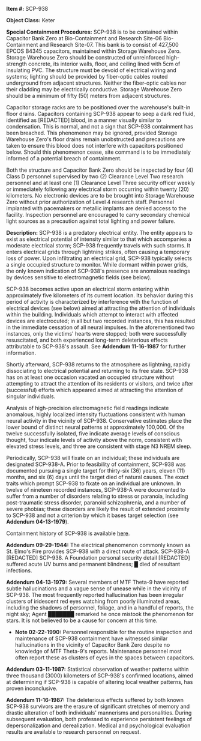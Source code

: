 **Item #:** SCP-938

**Object Class:** Keter

**Special Containment Procedures:** SCP-938 is to be contained within Capacitor Bank Zero at Bio-Containment and Research Site-06 Bio-Containment and Research Site-07. This bank is to consist of 427,500 EPCOS B4345 capacitors, maintained within Storage Warehouse Zero. Storage Warehouse Zero should be constructed of unreinforced high-strength concrete, its interior walls, floor, and ceiling lined with 5cm of insulating PVC. The structure must be devoid of electrical wiring and systems; lighting should be provided by fiber-optic cables routed underground from adjacent structures. Neither the fiber-optic cables nor their cladding may be electrically conductive. Storage Warehouse Zero should be a minimum of fifty (50) meters from adjacent structures.

Capacitor storage racks are to be positioned over the warehouse's built-in floor drains. Capacitors containing SCP-938 appear to seep a dark red fluid, identified as \[REDACTED\] blood, in a manner visually similar to condensation. This is normal, and not a sign that SCP-938 containment has been breached. This phenomenon may be ignored, provided Storage Warehouse Zero's floor drains remain unobstructed and precautions are taken to ensure this blood does not interfere with capacitors positioned below. Should this phenomenon cease, site command is to be immediately informed of a potential breach of containment.

Both the structure and Capacitor Bank Zero should be inspected by four (4) Class D personnel supervised by two (2) Clearance Level Two research personnel and at least one (1) Clearance Level Three security officer weekly or immediately following any electrical storm occurring within twenty (20) kilometers. No electronic devices are to be brought into Storage Warehouse Zero without prior authorization of Level 4 research staff. Personnel implanted with pacemakers or metallic implants are denied access to the facility. Inspection personnel are encouraged to carry secondary chemical light sources as a precaution against total lighting and power failure.

**Description:** SCP-938 is a predatory electrical entity. The entity appears to exist as electrical potential of intensity similar to that which accompanies a moderate electrical storm; SCP-938 frequently travels with such storms. It enters electrical grids through lightning strikes, often causing a temporary loss of power. Upon infiltrating an electrical grid, SCP-938 typically selects a single occupied structure to monitor. While dormant within power grids, the only known indication of SCP-938's presence are anomalous readings by devices sensitive to electromagnetic fields (see below).

SCP-938 becomes active upon an electrical storm entering within approximately five kilometers of its current location. Its behavior during this period of activity is characterized by interference with the function of electrical devices (see below) aimed at attracting the attention of individuals within the building. Individuals which attempt to interact with affected devices are electrocuted; in all but two recorded instances, this has resulted in the immediate cessation of all neural impulses. In the aforementioned two instances, only the victims' hearts were stopped; both were successfully resuscitated, and both experienced long-term deleterious effects attributable to SCP-938's assault. See **Addendum 11-16-1987** for further information.

Shortly afterward, SCP-938 returns to the atmosphere as lightning, rapidly dissociating to electrical potential and returning to its free state. SCP-938 has on at least one occasion vacated an occupied structure without attempting to attract the attention of its residents or visitors, and twice after (successful) efforts which appeared aimed at attracting the attention of singular individuals.

Analysis of high-precision electromagnetic field readings indicate anomalous, highly localized intensity fluctuations consistent with human neural activity in the vicinity of SCP-938. Conservative estimates place the lower bound of distinct neural patterns at approximately 100,000. Of the twelve successfully isolated, five indicate average levels of conscious thought, four indicate levels of activity above the norm, consistent with elevated stress levels, and three are consistent with stage N3 NREM sleep.

Periodically, SCP-938 will fixate on an individual; these individuals are designated SCP-938-A. Prior to feasibility of containment, SCP-938 was documented pursuing a single target for thirty-six (36) years, eleven (11) months, and six (6) days until the target died of natural causes. The exact traits which prompt SCP-938 to fixate on an individual are unknown. In twelve of nineteen recorded instances, SCP-938-A were documented to suffer from a number of disorders relating to stress or paranoia, including post-traumatic stress disorder, paranoid schizophrenia, and a number of severe phobias; these disorders are likely the result of extended proximity to SCP-938 and not a criterion by which it bases target selection (see **Addendum 04-13-1979**).

Containment history of SCP-938 is available [here](/scp-938-containment-history).

**Addendum 09-29-1944:** The electrical phenomenon commonly known as St. Elmo's Fire provides SCP-938 with a direct route of attack. SCP-938-A \[REDACTED\] SCP-938. A Foundation personal security detail \[REDACTED\] suffered acute UV burns and permanent blindness; █ died of resultant infections.

**Addendum 04-13-1979:** Several members of MTF Theta-9 have reported subtle hallucinations and a vague sense of unease while in the vicinity of SCP-938. The most frequently reported hallucination has been irregular clusters of iridescent red eyes watching from poorly illuminated areas, including the shadows of personnel, foliage, and in a handful of reports, the night sky; Agent ███████ remarked he once mistook the phenomenon for stars. It is not believed to be a cause for concern at this time.

*   **Note 02-22-1990:** Personnel responsible for the routine inspection and maintenance of SCP-938 containment have witnessed similar hallucinations in the vicinity of Capacitor Bank Zero despite no knowledge of MTF Theta-9's reports. Maintenance personnel most often report these as clusters of eyes in the spaces between capacitors.

**Addendum 03-11-1987:** Statistical observation of weather patterns within three thousand (3000) kilometers of SCP-938's confirmed locations, aimed at determining if SCP-938 is capable of altering local weather patterns, has proven inconclusive.

**Addendum 11-16-1987:** The deleterious effects suffered by both known SCP-938 survivors are the erasure of significant stretches of memory and drastic alteration of both individuals' mannerisms and personalities. During subsequent evaluation, both professed to experience persistent feelings of depersonalization and derealization. Medical and psychological evaluation results are available to research personnel on request.